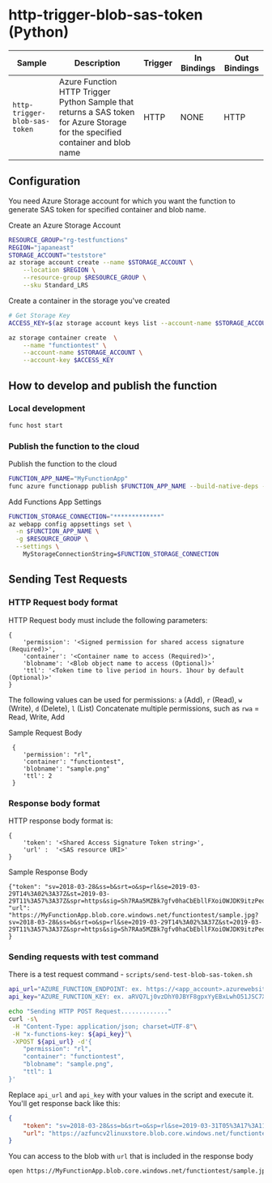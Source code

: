 
# http-trigger-blob-sas-token (Python)

| Sample | Description | Trigger | In Bindings | Out Bindings
| ------------- | ------------- | ------------- | ----------- | ----------- |
| `http-trigger-blob-sas-token` | Azure Function HTTP Trigger Python Sample that returns a SAS token for Azure Storage for the specified container and blob name | HTTP | NONE | HTTP |


## Configuration

You need Azure Storage account for which you want the function to generate SAS token for specified container and blob name.

Create an Azure Storage Account
```sh
RESOURCE_GROUP="rg-testfunctions"
REGION="japaneast"
STORAGE_ACCOUNT="teststore"
az storage account create --name $STORAGE_ACCOUNT \
    --location $REGION \
    --resource-group $RESOURCE_GROUP \
    --sku Standard_LRS
```

Create a container in the storage you've created
```sh
# Get Storage Key
ACCESS_KEY=$(az storage account keys list --account-name $STORAGE_ACCOUNT --resource-group $RESOURCE_GROUP --output tsv |head -1 | awk '{print $3}')

az storage container create  \
    --name "functiontest" \
    --account-name $STORAGE_ACCOUNT \
    --account-key $ACCESS_KEY
```

## How to develop and publish the function
### Local development
```sh
func host start
```

### Publish the function to the cloud

Publish the function to the cloud
```sh
FUNCTION_APP_NAME="MyFunctionApp"
func azure functionapp publish $FUNCTION_APP_NAME --build-native-deps --no-bundler
```

Add Functions App Settings
```sh
FUNCTION_STORAGE_CONNECTION="*************"
az webapp config appsettings set \
  -n $FUNCTION_APP_NAME \
  -g $RESOURCE_GROUP \
  --settings \
    MyStorageConnectionString=$FUNCTION_STORAGE_CONNECTION 
```

## Sending Test Requests

### HTTP Request body format
HTTP Request body must include the following parameters:
```
{
    'permission': '<Signed permission for shared access signature (Required)>',
    'container': '<Container name to access (Required)>',
    'blobname': '<Blob object name to access (Optional)>'
    'ttl': '<Token time to live period in hours. 1hour by default (Optional)>'
}
```

The following values can be used for permissions:
`a` (Add), `r` (Read), `w` (Write), `d` (Delete), `l` (List)
Concatenate multiple permissions, such as `rwa` = Read, Write, Add

Sample Request Body
```
 {
    'permission': "rl",
    'container': "functiontest",
    'blobname': "sample.png"
    'ttl': 2
 }
```

### Response body format
HTTP response body format is:
```
{
    'token': '<Shared Access Signature Token string>',
    'url' :  '<SAS resource URI>'
}
```

Sample Response Body
```
{"token": "sv=2018-03-28&ss=b&srt=o&sp=rl&se=2019-03-29T14%3A02%3A37Z&st=2019-03-29T11%3A57%3A37Z&spr=https&sig=Sh7RAa5MZBk7gfv0haCbEbllFXoiOWJDK9itzPeqURE%3D", "url": "https://MyFunctionApp.blob.core.windows.net/functiontest/sample.jpg?sv=2018-03-28&ss=b&srt=o&sp=rl&se=2019-03-29T14%3A02%3A37Z&st=2019-03-29T11%3A57%3A37Z&spr=https&sig=Sh7RAa5MZBk7gfv0haCbEbllFXoiOWJDK9itzPeqURE%3D" }
```

### Sending requests with test command

There is a test request command - `scripts/send-test-blob-sas-token.sh`
```sh
api_url="AZURE_FUNCTION_ENDPOINT: ex. https://<app_account>.azurewebsites.net/api/<func_name>"
api_key="AZURE_FUNCTION_KEY: ex. aRVQ7Lj0vzDhY0JBYF8gpxYyEBxLwhO51JSC7X5dZFbTvROs7xNg=="

echo "Sending HTTP POST Request............."
curl -s\
 -H "Content-Type: application/json; charset=UTF-8"\
 -H "x-functions-key: ${api_key}"\
 -XPOST ${api_url} -d'{
    "permission": "rl",
    "container": "functiontest",
    "blobname": "sample.png",
    "ttl": 1
}'
```

Replace `api_url` and `api_key` with your values in the script and execute it. You'll get response back like this:

```json
{
    "token": "sv=2018-03-28&ss=b&srt=o&sp=rl&se=2019-03-31T05%3A17%3A11Z&st=2019-03-31T03%3A12%3A11Z&spr=https&sig=A99ZFhDK2fwHnYl5Nd1dm%2Bcd1xJbolHz5wZLG9ewOvs%3D",
    "url": "https://azfuncv2linuxstore.blob.core.windows.net/functiontest/sample.jpg?sv=2018-03-28&ss=b&srt=o&sp=rl&se=2019-03-31T05%3A17%3A11Z&st=2019-03-31T03%3A12%3A11Z&spr=https&sig=A99ZFhDK2fwHnYl5Nd1dm%2Bcd1xJbolHz5wZLG9ewOvs%3D"
}
```

You can access to the blob with `url` that is included in the response body

```sh
open https://MyFunctionApp.blob.core.windows.net/functiontest/sample.jpg?sv=2018-03-28&ss=b&srt=o&sp=rl&se=2019-03-29T14%3A50%3A46Z&st=2019-03-29T12%3A45%3A46Z&spr=https&sig=%2FS7Z0qnrk3UvyeXZtb4ZbqjTCORnRqkEE3e1O6Gb1KA%3D
```